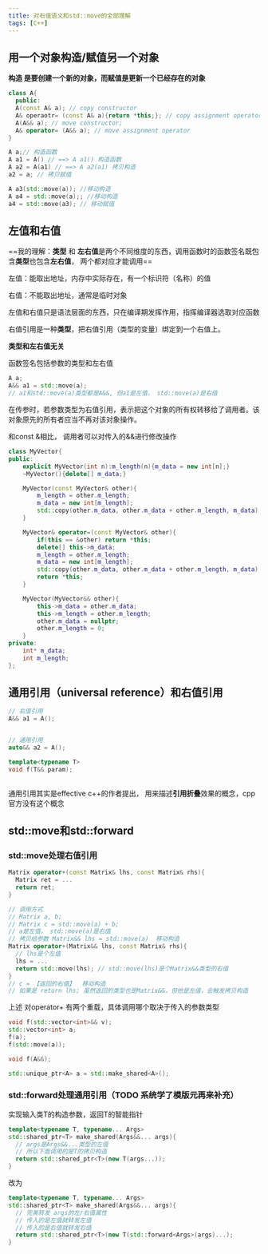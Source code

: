 ```yaml
---
title: 对右值语义和std::move的全部理解  
tags: [C++]
---
```



## 用一个对象构造/赋值另一个对象

**构造 是要创建一个新的对象，而赋值是更新一个已经存在的对象**

```cpp
class A{
  public:
  A(const A& a); // copy constructor
  A& operaotr= (const A& a){return *this;}; // copy assignment operator
  A(A&& a); // move constructor;
  A& operator= (A&& a); // move assignment operator
}
```

```cpp
A a;// 构造函数
A a1 = A() // ==> A a1() 构造函数
A a2 = A(a1) // ==> A a2(a1) 拷贝构造
a2 = a; // 拷贝赋值

A a3(std::move(a)); //移动构造
A a4 = std::move(a);; //移动构造
a4 = std::move(a3); // 移动赋值
```

## 左值和右值

==我的理解：**类型** 和 **左右值**是两个不同维度的东西，调用函数时的函数签名既包含**类型**也包含**左右值**， 两个都对应才能调用==



左值：能取出地址，内存中实际存在，有一个标识符（名称）的值

右值：不能取出地址，通常是临时对象

左值和右值只是语法层面的东西，只在编译期发挥作用，指挥编译器选取对应函数



右值引用是一种**类型**，把右值引用（类型的变量）绑定到一个右值上。

**类型和左右值无关**

函数签名包括参数的类型和左右值

```cpp
A a;
A&& a1 = std::move(a);
// a1和std::move(a)类型都是A&&, 但a1是左值， std::move(a)是右值
```



在传参时，若参数类型为右值引用，表示把这个对象的所有权转移给了调用者。该对象原先的所有者应当不再对该对象操作。

和const &相比， 调用者可以对传入的&&进行修改操作

```cpp
class MyVector{
public:
    explicit MyVector(int n):m_length(n){m_data = new int[n];}
    ~MyVector(){delete[] m_data;}

    MyVector(const MyVector& other){
        m_length = other.m_length;
        m_data = new int[m_length];
        std::copy(other.m_data, other.m_data + other.m_length, m_data);
    }

    MyVector& operator=(const MyVector& other){
        if(this == &other) return *this;
        delete[] this->m_data;
        m_length = other.m_length;
        m_data = new int[m_length];
        std::copy(other.m_data, other.m_data + other.m_length, m_data);
        return *this;
    }

    MyVector(MyVector&& other){
        this->m_data = other.m_data;
        this->m_length = other.m_length;
        other.m_data = nullptr;
        other.m_length = 0;
    }
private:
    int* m_data;
    int m_length;
};
```



## 通用引用（universal reference）和右值引用

```cpp
// 右值引用
A&& a1 = A();


// 通用引用
auto&& a2 = A();

template<typename T>
void f(T&& param);
  

```

通用引用其实是effective c++的作者提出， 用来描述**引用折叠**效果的概念，cpp官方没有这个概念

## std::move和std::forward

### std::move处理右值引用

```cpp
Matrix operator+(const Matrix& lhs, const Matrix& rhs){
  Matrix ret = ...
  return ret;
}

// 调用方式
// Matrix a, b;
// Matrix c = std::move(a) + b;
// a是左值， std::move(a)是右值
// 拷贝给参数 Matrix&& lhs = std::move(a)  移动构造
Matrix operator+(Matrix&& lhs, const Matrix& rhs){
  // lhs是个左值
  lhs = ...
  return std::move(lhs); // std::move(lhs)是个Matrix&&类型的右值
}
// c = 【返回的右值】  移动构造
// 如果是 return lhs; 虽然返回的类型也是Matrix&&，但他是左值，会触发拷贝构造

```

上述 对operator+ 有两个重载，具体调用哪个取决于传入的参数类型



```cpp
void f(std::vector<int>&& v);
std::vector<int> a;
f(a);
f(std::move(a));
```

```cpp
void f(A&&);

std::unique_ptr<A> a = std::make_shared<A>();

```



### std::forward处理通用引用（TODO 系统学了模版元再来补充）

实现输入类T的构造参数，返回T的智能指针

```cpp
template<typename T, typename... Args>
std::shared_ptr<T> make_shared(Args&&... args){
  // args是Args&&...类型的左值
  // 所以下面调用的是T的拷贝构造
  return std::shared_ptr<T>(new T(args...));
}
```

改为

```cpp
template<typename T, typename... Args>
std::shared_ptr<T> make_shared(Args&&... args){
  // 完美转发 args的左/右值属性
  // 传入的是左值就转发左值
  // 传入的是右值就转发右值
  return std::shared_ptr<T>(new T(std::forward<Args>(args)...);
}
```



